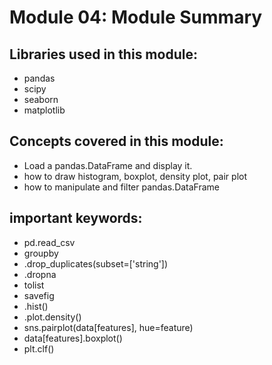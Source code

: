 # Module 04: Module Summary

## Libraries used in this module:
- pandas
- scipy
- seaborn
- matplotlib
## Concepts covered in this module:
- Load a pandas.DataFrame and display it.
- how to draw histogram, boxplot, density plot, pair plot
- how to manipulate and filter pandas.DataFrame
## important keywords:
- pd.read_csv
- groupby
- .drop_duplicates(subset=['string'])
- .dropna
- tolist
- savefig
- .hist()
- .plot.density()
- sns.pairplot(data[features], hue=feature)
- data[features].boxplot()
- plt.clf()